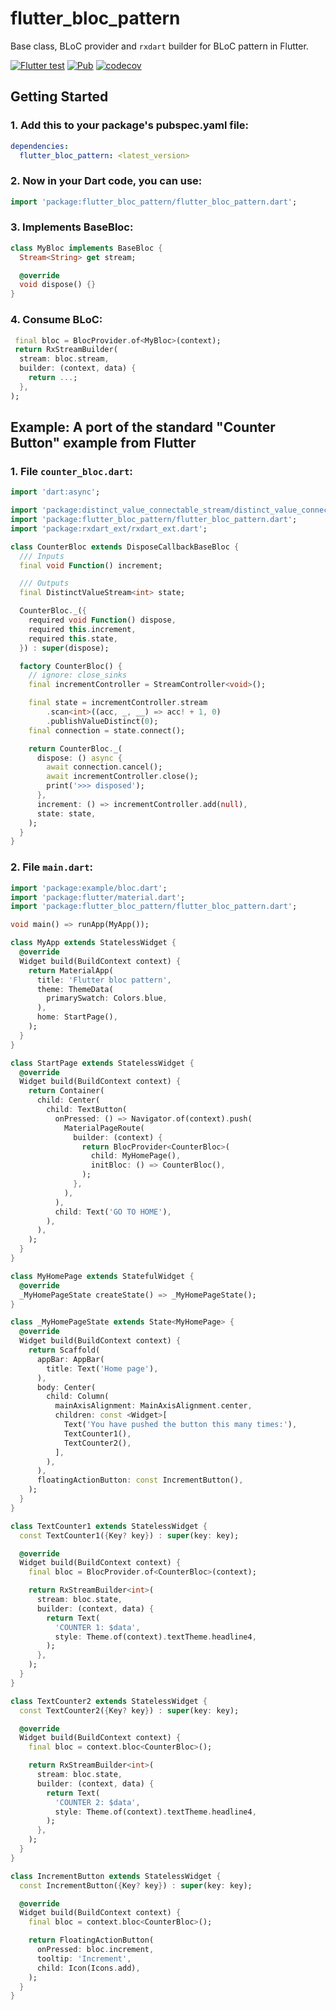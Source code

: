 # flutter_bloc_pattern

Base class, BLoC provider and `rxdart` builder for BLoC pattern in Flutter.

[![Flutter test](https://github.com/hoc081098/flutter_bloc_pattern/workflows/Flutter%20test/badge.svg)](https://github.com/hoc081098/flutter_bloc_pattern/actions)
[![Pub](https://img.shields.io/pub/v/flutter_bloc_pattern.svg)](https://pub.dev/packages/flutter_bloc_pattern)
[![codecov](https://codecov.io/gh/hoc081098/flutter_bloc_pattern/branch/master/graph/badge.svg?token=yhrC5lmOqu)](https://codecov.io/gh/hoc081098/flutter_bloc_pattern)

## Getting Started

### 1. Add this to your package's pubspec.yaml file:

```yaml
dependencies:
  flutter_bloc_pattern: <latest_version>
```

### 2. Now in your Dart code, you can use:

```dart
import 'package:flutter_bloc_pattern/flutter_bloc_pattern.dart';
```

### 3. Implements BaseBloc:
```dart
class MyBloc implements BaseBloc {
  Stream<String> get stream;

  @override
  void dispose() {}
}
```

### 4. Consume BLoC:
```dart
 final bloc = BlocProvider.of<MyBloc>(context);
 return RxStreamBuilder(
  stream: bloc.stream,
  builder: (context, data) {
    return ...;
  },
);
```

## Example: A port of the standard "Counter Button" example from Flutter

### 1. File `counter_bloc.dart`:
```dart
import 'dart:async';

import 'package:distinct_value_connectable_stream/distinct_value_connectable_stream.dart';
import 'package:flutter_bloc_pattern/flutter_bloc_pattern.dart';
import 'package:rxdart_ext/rxdart_ext.dart';

class CounterBloc extends DisposeCallbackBaseBloc {
  /// Inputs
  final void Function() increment;

  /// Outputs
  final DistinctValueStream<int> state;

  CounterBloc._({
    required void Function() dispose,
    required this.increment,
    required this.state,
  }) : super(dispose);

  factory CounterBloc() {
    // ignore: close_sinks
    final incrementController = StreamController<void>();

    final state = incrementController.stream
        .scan<int>((acc, _, __) => acc! + 1, 0)
        .publishValueDistinct(0);
    final connection = state.connect();

    return CounterBloc._(
      dispose: () async {
        await connection.cancel();
        await incrementController.close();
        print('>>> disposed');
      },
      increment: () => incrementController.add(null),
      state: state,
    );
  }
}

```

### 2. File `main.dart`:
```dart
import 'package:example/bloc.dart';
import 'package:flutter/material.dart';
import 'package:flutter_bloc_pattern/flutter_bloc_pattern.dart';

void main() => runApp(MyApp());

class MyApp extends StatelessWidget {
  @override
  Widget build(BuildContext context) {
    return MaterialApp(
      title: 'Flutter bloc pattern',
      theme: ThemeData(
        primarySwatch: Colors.blue,
      ),
      home: StartPage(),
    );
  }
}

class StartPage extends StatelessWidget {
  @override
  Widget build(BuildContext context) {
    return Container(
      child: Center(
        child: TextButton(
          onPressed: () => Navigator.of(context).push(
            MaterialPageRoute(
              builder: (context) {
                return BlocProvider<CounterBloc>(
                  child: MyHomePage(),
                  initBloc: () => CounterBloc(),
                );
              },
            ),
          ),
          child: Text('GO TO HOME'),
        ),
      ),
    );
  }
}

class MyHomePage extends StatefulWidget {
  @override
  _MyHomePageState createState() => _MyHomePageState();
}

class _MyHomePageState extends State<MyHomePage> {
  @override
  Widget build(BuildContext context) {
    return Scaffold(
      appBar: AppBar(
        title: Text('Home page'),
      ),
      body: Center(
        child: Column(
          mainAxisAlignment: MainAxisAlignment.center,
          children: const <Widget>[
            Text('You have pushed the button this many times:'),
            TextCounter1(),
            TextCounter2(),
          ],
        ),
      ),
      floatingActionButton: const IncrementButton(),
    );
  }
}

class TextCounter1 extends StatelessWidget {
  const TextCounter1({Key? key}) : super(key: key);

  @override
  Widget build(BuildContext context) {
    final bloc = BlocProvider.of<CounterBloc>(context);

    return RxStreamBuilder<int>(
      stream: bloc.state,
      builder: (context, data) {
        return Text(
          'COUNTER 1: $data',
          style: Theme.of(context).textTheme.headline4,
        );
      },
    );
  }
}

class TextCounter2 extends StatelessWidget {
  const TextCounter2({Key? key}) : super(key: key);

  @override
  Widget build(BuildContext context) {
    final bloc = context.bloc<CounterBloc>();

    return RxStreamBuilder<int>(
      stream: bloc.state,
      builder: (context, data) {
        return Text(
          'COUNTER 2: $data',
          style: Theme.of(context).textTheme.headline4,
        );
      },
    );
  }
}

class IncrementButton extends StatelessWidget {
  const IncrementButton({Key? key}) : super(key: key);

  @override
  Widget build(BuildContext context) {
    final bloc = context.bloc<CounterBloc>();

    return FloatingActionButton(
      onPressed: bloc.increment,
      tooltip: 'Increment',
      child: Icon(Icons.add),
    );
  }
}
```
